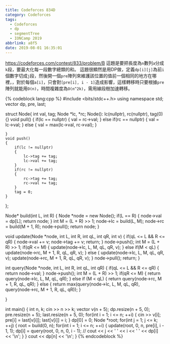 ```yaml
---
title: Codeforces 834D
category: Codeforces
tags:
  - Codeforces
  - dp
  - segmentTree
  - IONCamp 2019
abbrlink: a8f5
date: 2019-08-01 16:35:01
---
```

https://codeforces.com/contest/833/problem/B
這題是要把長度為`n`數列`a`分成`k`段，要最大化每一段數字總類的和。
這題很顯然是用DP做，定義`dp[i][j]`為前`i`個數字切成`j`段，然後開一個`pre`陣列來維護該位置的值前一個相同的地方在哪裡，，對於每個`a[i]`，只會對`[pre[i], i - 1]`造成影響，這樣轉移時只要根據`pre`陣列就能用`O(n)`，時間複雜度為`O(n^2k)`，需用線段樹加速轉移。

{% codeblock lang:cpp %}
#include <bits/stdc++.h>
using namespace std;
vector<int> dp, pre, last;

struct Node{
    int val, tag;
    Node *lc, *rc;
    Node(): lc(nullptr), rc(nullptr), tag(0){}
    void pull()
    {
        if(lc == nullptr)
        {
            val = rc->val;
        }
        else if(rc == nullptr)
        {
            val = lc->val;
        }
        else
        {
            val = max(lc->val, rc->val);
        }
        
    }
    void push()
    {
        if(lc != nullptr)
        {
            lc->tag += tag;
            lc->val += tag;
        }
        if(rc != nullptr)
        {
            rc->tag += tag;
            rc->val += tag;
        }
        tag = 0;
    }
};

Node* build(int L, int R)
{
    Node *node = new Node();
    if(L == R)
    {
        node->val = dp[L];
        return node;
    }
    int M = (L + R) >> 1;
    node->lc = build(L, M);
    node->rc = build(M + 1, R);
    node->pull();
    return node;
}

void update(Node *node, int L, int R, int qL, int qR, int v)
{
    if(qL <= L && R <= qR)
    {
        node->val += v;
        node->tag += v;
        return;
    }
    node->push();
    int M = (L + R) >> 1;
    if(qR <= M)
    {
        update(node->lc, L, M, qL, qR, v);
    }
    else if(M < qL)
    {
        update(node->rc, M + 1, R, qL, qR, v);
    }
    else
    {
        update(node->lc, L, M, qL, qR, v);
        update(node->rc, M + 1, R, qL, qR, v);
    }
    node->pull();
    return;
}

int query(Node *node, int L, int R, int qL, int qR)
{
    if(qL <= L && R <= qR)
    {
        return node->val;
    }
    node->push();
    int M = (L + R) >> 1;
    if(qR <= M)
    {
        return query(node->lc, L, M, qL, qR);
    }
    else if (M < qL)
    {
        return query(node->rc, M + 1, R, qL, qR);
    }
    else
    {
        return max(query(node->lc, L, M, qL, qR), query(node->rc, M + 1, R, qL, qR));
    }
    
}

int main()
{
    int n, k;
    cin >> n >> k;
    vector<int> v(n + 5);
    dp.resize(n + 5, 0);
    pre.resize(n + 5);
    last.resize(n + 5, 0);
    for(int i = 1; i <= n; ++i)
    {
        cin >> v[i];
        pre[i] = last[v[i]];
        last[v[i]] = i;
    }
    dp[0] = 0;
    Node *root;
    for(int j = 1; j <= k; ++j)
    {
        root = build(0, n);
        for(int i = 1; i <= n; ++i)
        {
            update(root, 0, n, pre[i], i - 1, 1);
            dp[i] = query(root, 0, n, 0, i - 1);
            // cout << j << ' ' << i << ' ' << dp[i] << '\n';
        }
    }
    cout << dp[n] << '\n';
}
{% endcodeblock %}